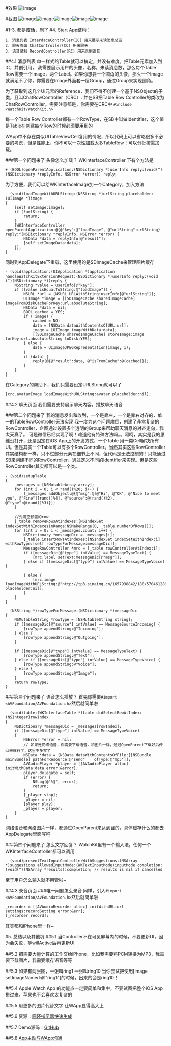 #效果
![image](https://github.com/WeeTom/BasicChatUIOnAppleWatch/blob/master/images/demo.gif?raw=true)

#截图
![image](https://github.com/WeeTom/BasicChatUIOnAppleWatch/blob/master/images/iOS%20Simulator%20Screen%20Shot%20-%20Apple%20Watch%202015%E5%B9%B43%E6%9C%8819%E6%97%A5%2017.29.30.png?raw=true)![image](https://github.com/WeeTom/BasicChatUIOnAppleWatch/blob/master/images/iOS%20Simulator%20Screen%20Shot%20-%20Apple%20Watch%202015%E5%B9%B43%E6%9C%8819%E6%97%A5%2017.29.40.png?raw=true)![image](https://github.com/WeeTom/BasicChatUIOnAppleWatch/blob/master/images/iOS%20Simulator%20Screen%20Shot%20-%20Apple%20Watch%202015%E5%B9%B43%E6%9C%8819%E6%97%A5%2017.29.53.png?raw=true)![image](https://github.com/WeeTom/BasicChatUIOnAppleWatch/blob/master/images/iOS%20Simulator%20Screen%20Shot%20-%20Apple%20Watch%202015%E5%B9%B43%E6%9C%8819%E6%97%A5%2017.30.01.png?raw=true)![image](https://github.com/WeeTom/BasicChatUIOnAppleWatch/blob/master/images/iOS%20Simulator%20Screen%20Shot%20-%20Apple%20Watch%202015%E5%B9%B43%E6%9C%8819%E6%97%A5%2017.30.39.png?raw=true)


#1-3. 都是废话，删了
#4. Start
App结构：
	
	1. 消息列表 InterdaceController(IC) 用来展示未读消息总览
	2. 聊天页面 ChatController(CC) 用来聊天
	3. 语音录制 RecordController(RC) 用来录制语音


##4.1 消息列表
单一样式的Table就可以搞定，并没有难度。把Table元素加入到IC，并创引用， 我需要展示用户的头像，名称，未读消息数，那么每个Table Row需要一个Image，两个Label。如果你想要一个圆角的头像，那么一个Image就满足不了你，你需要在Image外面套一层Group，通过Group来实现圆角。

为了获取到这几个UI元素的Reference，我们不得不创建一个基于NSObject的子类，且叫ChatRowController（CRC）. 并在SB把Table Row Controller的类改为ChatRowController。需要注意都是，你需要在CRC中
`#include <WatchKit/WatchKit.h>`

每一个Table Row Controller都有一个RowType，在SB中叫做Identifier，这个值是Table在创建每个Row的时候必须要用到的

WApp中不存在类似UITableViewCell复用的情况，所以代码上可以省略很多不必要的考虑，但是性能上，你不可以一次性加载太多TableRow！可以分批按需加载。

###第一个问题来了 头像怎么加载？
WKInterfaceController 下有个方法是
	
	+ (BOOL)openParentApplication:(NSDictionary *)userInfo reply:(void(^)(NSDictionary *replyInfo, NSError *error)) reply;
	
为了方便，我们可以给WKInterfaceImage加一个Category，加入方法

	- (void)loadImageWithURLString:(NSString *)urlString placeholder:(UIImage *)image
	{
    	[self setImage:image];
    	if (!urlString) {
        	return;
		}
	    [WKInterfaceController openParentApplication:@{@"key":@"loadImage", @"urlString":urlString} reply:^(NSDictionary *replyInfo, NSError *error) {
        	NSData *data = replyInfo[@"result"];
	        [self setImageData:data];
    	}];
	}
	
同时到AppDelegate下重载，这里使用的是SDImageCache来管理图片缓存

	- (void)application:(UIApplication *)application handleWatchKitExtensionRequest:(NSDictionary *)userInfo reply:(void (^)(NSDictionary *))reply {
    	NSString *value = userInfo[@"key"];
	    if ([value isEqualToString:@"loadImage"]) {
    	    NSURL *url = [NSURL URLWithString:userInfo[@"urlString"]];
	        UIImage *image = [[SDImageCache sharedImageCache] imageFromDiskCacheForKey:url.absoluteString];
    	    NSData *data = nil;
        	BOOL cached = YES;
	        if (!image) {
    	        cached = NO;
        	    data = [NSData dataWithContentsOfURL:url];
            	image = [UIImage imageWithData:data];
	            [[SDImageCache sharedImageCache] storeImage:image forKey:url.absoluteString toDisk:YES];
    	    } else {
        	    data = UIImageJPEGRepresentation(image, 1);
	        }
    	    if (data) {
        	    reply(@{@"result":data, @"isFromCache":@(cached)});
	        }
	    }
	}

在Category的帮助下，我们只需要设定URLString就可以了
        
	[crc.avatarImage loadImageWithURLString:avatar placeholder:nil];

##4.2 聊天页面
我们需要支持展示聊天内容，播放聊天语音

###第二个问题来了 我的消息发出和收到，一个是靠左，一个是靠右对齐的，单一的TableRowController无法实现
我一度为这个问题难倒，创建了非常复杂的RowController，企图通过设置多个透明的Group来帮助聊天消息的对齐走向，我太天真了。
可是微信已经实现了啊！难道他有特殊方法吗。。呵呵，其实是我的思维没打开，还是固定在iOS App上的开发方式，一个Table 用一类Cell解决所有UI。但是其实一个Table可以有多个RowController。当然其实这些RowController其实结构都一样，只不过部分元素在细节上不同，但代码是无法控制的！只能通过SB来创建不同的RowController，通过定义不同的Identifier来实现。但是这些RowController其实都可以是一个类。
	    
	- (void)setupTable
	{
    	_messages = [NSMutableArray array];
	    for (int i = 0; i < rand()%20; i++) {
    	    [_messages addObject:@{@"msg":@[@"Hi", @"OK", @"Nice to meet you", @"Fine"][rand()%4], @"source":@(rand()%2), @"type":@(rand()%3)}];
	    }
    
    	//先清空预置的row
	    [_table removeRowsAtIndexes:[NSIndexSet indexSetWithIndexesInRange:NSMakeRange(0, _table.numberOfRows)]];
    	for (int i = 0; i < _messages.count; i++) {
        	NSDictionary *messageDic = _messages[i];
	        [_table insertRowsAtIndexes:[NSIndexSet indexSetWithIndex:i] withRowType:[self rowTypeForMessage:messageDic]];
    	    MessageRowController *mrc = [_table rowControllerAtIndex:i];
	        if ([messageDic[@"type"] intValue] == MessageTypeText) {
    	        [mrc.label setText:messageDic[@"msg"]];
        	} else if ([messageDic[@"type"] intValue] == MessageTypeVoice) {
            	
	        } else {
    	        [mrc.image loadImageWithURLString:@"http://tp3.sinaimg.cn/1657938842/180/5704612869/1" 	placeholder:nil];
    	    }
	    }
	}

	- (NSString *)rowTypeForMessage:(NSDictionary *)messageDic
	{
    	NSMutableString *rowType = [NSMutableString string];
	    if ([messageDic[@"source"] intValue] == MessageSourceIncoming) {
    	    [rowType appendString:@"Incoming"];
	    } else {
    	    [rowType appendString:@"Outgoing"];
	    }
    
    	if ([messageDic[@"type"] intValue] == MessageTypeText) {
	        [rowType appendString:@"Text"];
    	} else if ([messageDic[@"type"] intValue] == MessageTypeVoice) {
	        [rowType appendString:@"Voice"];
	    } else {
    	    [rowType appendString:@"Image"];
	    }
    	return rowType;
	}

###第三个问题来了 语音怎么播放？
首先你需要`#import <AVFoundation/AVFoundation.h>`然后就简单啦

	- (void)table:(WKInterfaceTable *)table didSelectRowAtIndex:(NSInteger)rowIndex
	{
    	NSDictionary *messageDic = _messages[rowIndex];
	    if ([messageDic[@"type"] intValue] == MessageTypeVoice)
    	{
        	NSError *error = nil;
	        // 如果是网络语音，你需要下载语音，和图片一样，通过OpenParent下载好后传回来就行了，这里不多写了
    	    NSData *data = [NSData dataWithContentsOfFile:[[NSBundle mainBundle] pathForResource:@"send" 	ofType:@"mp3"]];
    	    AVAudioPlayer *player = [[AVAudioPlayer alloc] initWithData:data error:&error];
        	player.delegate = self;
	        if (error) {
    	        NSLog(@"%@", error);
        	    return;
	        }
    	    [_player stop];
        	_player = nil;
	        [player play];
    	    _player = player;
	    }
	}
	
网络语音和网络图片一样，都通过OpenParent来达到目的，具体缓存什么的都去AppDelegate里面写吧

###第四个问题来了 怎么文字回复？
WatchKit里有一个输入法，任何一个WKInterfaceController都可以调用

	- (void)presentTextInputControllerWithSuggestions:(NSArray *)suggestions allowedInputMode:(WKTextInputMode)inputMode completion:(void(^)(NSArray *results))completion; // results is nil if cancelled

至于用户怎么输入就不用管啦~

##4.3 录音页面
###唯一问题怎么录音
同样，引入`#import <AVFoundation/AVFoundation.h>`然后就简单啦

	_recorder = [[AVAudioRecorder alloc] initWithURL:url settings:recordSetting error:&err];
	[_recorder record];
	
其实都和iPhone里一样~

#5. 总结以及其他坑
##5.1 当Controller不在可见屏幕内的时候，不要更新UI，因为会失败，等willActive后再更新UI

##5.2 把需要大量计算的工作交给iPhone，比如我需要将PCM转换为MP3，我需要下载图片，我需要缓存语音等等

##5.3 如果有两张图，一张叫ring1 一张叫ring10 当你尝试把使用[image setImageNamed:@"ring1"]的时候，出来的会是ring10！

##5.4 Apple Watch App 的功能点一定要简单和集中，不要试图把整个iOS App搬过来，苹果也不会喜欢太复杂的

##5.5 用更多的图片代替文字 让WApp显得高大上

##5.6 资源：[圆环指示器快速生成](http://hmaidasani.github.io/RadialChartImageGenerator/)

##5.7 Demo源码：[GitHub](https://github.com/WeeTom/BasicChatUIOnAppleWatch)

##5.8 [App主动与WApp沟通](http://stackoverflow.com/questions/28809226/notify-watchkit-app-of-an-update-without-the-watch-app-requesting-it)

